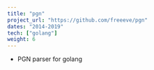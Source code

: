 ```yaml
---
title: "pgn"
project_url: "https://github.com/freeeve/pgn"
dates: "2014-2019"
tech: ["golang"]
weight: 6
---
```

* PGN parser for golang